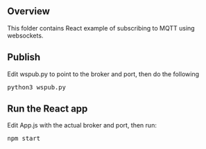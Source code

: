 ## Overview
This folder contains React example of subscribing to MQTT using websockets.

## Publish 
Edit wspub.py to point to the broker and port, then do the following
<pre>
python3 wspub.py
</pre>

## Run the React app 
Edit App.js with the actual broker and port, then run:
<pre>
npm start
</pre>


